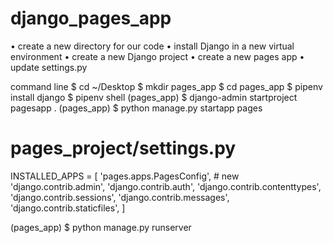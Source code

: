 # django_pages_app
• create a new directory for our code
• install Django in a new virtual environment
• create a new Django project
• create a new pages app
• update settings.py

command line
$ cd ~/Desktop
$ mkdir pages_app
$ cd pages_app
$ pipenv install django
$ pipenv shell
(pages_app) $ django-admin startproject pagesapp .
(pages_app) $ python manage.py startapp pages

# pages_project/settings.py
INSTALLED_APPS = [
'pages.apps.PagesConfig', # new
'django.contrib.admin',
'django.contrib.auth',
'django.contrib.contenttypes',
'django.contrib.sessions',
'django.contrib.messages',
'django.contrib.staticfiles',
]

(pages_app) $ python manage.py runserver
